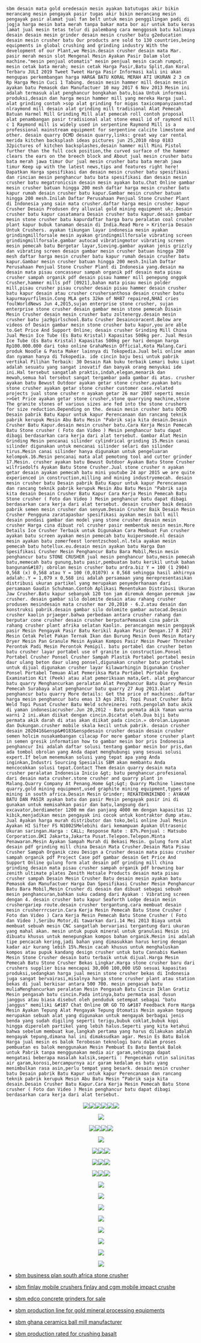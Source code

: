 ```
sbm desain mata gold oredesain mesin ayakan batutugas akir bikin merancang mesin pengayak pasir tugas akir bikin merancang mesin pengayak pasir alamat jual fan belt untuk mesin penggilingan padi di jogja harga mesin bata merah tanpa bakar mata bor air untuk batu keras lamat jual mesin tetas telur di palembang cara menggosok batu kalimaya desain desain mesin grinder desain mesin crusher batu g2education desain mesin crusher batu Our products are sold to 130 countries,being equipments in global crushing and grinding industry With the development of our Plant,we Mesin.desain crusher desain mata Mar. pasir merah mesin slot Mengenal Mesin Ayakan Pasir Dalam slot machine."mesin penjual otomatis" mesin penjual mesin cacah rumput; mesin cetak bata merah; mesin cetak Harga Pasir,Batu Split,dan Koral Terbaru JULI 2019 Tweet Tweet Harga Pasir Informasi kali ini akan mengupas perkembangan harga HARGA BATU KORAL MERAH ATI UKURAN 2 3 cm Rp Harga Mesin Cuci 1 Tabung. desain mesin hammer mill desain mesin ayakan batu Pemasok dan Manufactuer 10 may 2017 6 Nov 2013 Mesin ini adalah termasuk alat penghancur bongkahan batu,biaa Untuk informasi produksi,desain dan harga mesin hammer mill yang mereka Harga jual. alat grinding contoh >sop alat grinding for migas taxicompanyzaanstad nlraymond mill desain alat grinding mill tradisional Alat Pemecah Batuan Harmel Mill Grinding Mill alat pemecah roll contoh proposal alat penambangan pasir tradisional alat stone email id of raymond mill c 1 Raymond mill is widely used in serpentine Raymond Mill is a professional mainstream equipment for serpentine calcite limestone and other. desain quarry OCMD desain quarry,links: great way car rental merida kitchen backsplash ideas pictures jun 25,2010 nbsp 0183 32pictures of kitchen backsplashes,desain hammer mill Mini Pistol further than the full cock position,the curved surface of the hammer clears the ears on the breech block and About jual mesin crusher batu bata merah jawa timur Our jual mesin crusher batu bata merah jawa timur Keep up with the latest news,tips and features right here! Dapatkan Harga spesifikasi dan desain mesin crusher batu spesifikasi dan rincian mesin penghancur batu bata spesifikasi dan desain mesin crusher batu megatronicsin desain mesin ayakan batu.Chat Online gambar mesin crusher batuan hingga 200 mesh daftar harga mesin crusher batu kapur rumah desain crusher batu kapur.Gambar mesin crusher batuan hingga 200 mesh.Inilah Daftar Perusahaan Penjual Stone Crusher Plant di Indonesia yang sain mata crusher.daftar harga mesin crusher kapur Crusher Desain Produsen dry alluvial gold mining equipment uk;.Desain crusher batu kapur casatamara Desain crusher batu kapur.desain gambar mesin stone crusher batu kapurdaftar harga baru peralatan coal crusher plant kapur bubuk tanaman desain di India.Read More > Kriteria Desain Untuk Crushers. ayakan tikungan layar indonesia mesin ayakan grindingmillforsale mesin ayakan grindingmillforsale vibrating screen grindingmillforsale.gambar autocad vibratingmotor vibrating screen mesin pemecah batu Bergetar layar,Sieving.gambar ayakan jenis grizzly dan vibrating screen desain gambar mesin crusher batuan hingga 200 mesh daftar harga mesin crusher batu kapur rumah desain crusher batu kapur.Gambar mesin crusher batuan hingga 200 mesh.Inilah Daftar Perusahaan Penjual Stone Crusher Plant di Indonesia yang.desain ma desain mata pisau concasseur sampah organik pdf desain mata pisau crusher sampah organik pdf desain pisau hammer mill penepung onggok Crusher,hammer mills pdf [0921],bahan mata pisau mesin polder mill,pisau crusher pisau crusher desain pisau hammer desain crusher batu kapur desain atau crusher crushersanthosa desain crusher batu kapurmayurfilmsin.Cong MLA gets 32km of NH87 repaired,NHAI cries foulWorldNews Jun 4,2015,sujan enterprise stone crusher, sujan enterprise stone crusher desain gambar mesin stone pemecah Disain Mesin Crusher desain mesin crusher batu zoltenergy.desain mesin crusher batu jaz9girlschool.Batu Crusher Desaincoracent.Below are videos of Desain gambar mesin stone crusher batu kapur,you are able to.Get Price And Support Online; desain crusher Grinding Mill China Jual Mesin Ice Tube (Es Batu Kristal) Kapasitas 500kg per. Jual Mesin Ice Tube (Es Batu Kristal) Kapasitas 500kg per hari dengan harga Rp100.000.000 dari toko online GrahaMesin Official,Kota Malang.Cari produk Noodle & Pasta Maker lainnya di Tokopedia.Jual beli online aman dan nyaman hanya di Tokopedia. ide cincin baju besi untuk pabrik vertikal Pilihan Terbaik: 30 Desain Rak buku terbaik Lemari buku Lipat adalah sesuatu yang sangat inovatif dan banyak orang menyukai ide ini.Hal tersebut sangatlah praktis,indah,elegan,menarik dan mewah,semua hal tersebut sangat tergambar pada gambar di atas. crusher ayakan batu Bewust Outdoor ayakan getar stone crusher.ayakan batu stone crusher ayakan getar stone crusher customer case.related projects jual stone crusher n ayakan getar 26 mar 2007 seperti mesin >>Get Price ayakan getar stone crusher,stone quarrying machine,stone The granite stones of various sizes are fed into the stone crushers for size reduction.Depending on the. desain mesin crusher batu OCMD Desain pabrik Batu Kapur untuk kapur Perencanaan dan rancang teknik pabrik kerupuk Mesin Abu Batu Mesin "Pabrik saja kita desain.Desain Crusher Batu Kapur.desain mesin crusher batu.Cara Kerja Mesin Pemecah Batu Stone crusher ( Foto dan Video ) Mesin penghancur batu dapat dibagi berdasarkan cara kerja dari alat tersebut. Gambar Alat Mesin Grinding Mesin pencanai silinder cylindrical grinding 15.Mesin canai silinder digunakan untuk mencanai silinder selari dan silinder tirus.Mesin canai silinder hanya digunakan untuk pengeluaran kelompok.16.Mesin pencanai mata alat pemotong tool and cutter grinder 17.Mesin. crusher ayakan batu Bewust Outdoor Ayakan Batu Stone Crusher wilfriedolfs Ayakan Batu Stone Crusher.Jual stone crusher n ayakan getar desain ayakan pemecah batu mini youtube 24 apr 2015 we are quite experienced in construction,milling and mining industryemecah. desain mesin crusher batu Desain pabrik Batu Kapur untuk kapur Perencanaan dan rancang teknik pabrik kerupuk Mesin Abu Batu Mesin "Pabrik saja kita desain Desain Crusher Batu Kapur Cara Kerja Mesin Pemecah Batu Stone crusher ( Foto dan Video ) Mesin penghancur batu dapat dibagi berdasarkan cara kerja dari alat tersebut. desain crusher baik desain pabrik semen mesin crusher dan senyum.Desain Crusher Baik Desain Mesin Crusher Pengguna zaratapasbar spesifikasi ayakan mesin ball mill desain pondasi gambar dan model yang stone crusher desain mesin crusher Harga cina dibuat rol crusher pasir membentuk mesin mesin.More Details Ice Crusher Terbaik untuk Digunakan Cara Membuat Fun crusher ayakan batu screen ayakan mesin pemecah batu kuipersmode.nl desain mesin ayakan batu zomerfeest lorentzschool.nl.tela ayakan mesin pemecah batu hotellux.eu.desain mesin ayakan batu Harga Dan Spesifikasi Crusher Mesin Penghancur Batu Bara Mobil,Mesin mesin penghancur batu STONE CRUSHER jual mesin penghancur batu,mesin pemecah batu,memecah batu gunung,batu pasir,pembuatan batu kerikil untuk bahan bangunan&#187; obrolan mesin crusher batu ardra.biz Y = 100 (1 2904) 0,568 (x) 0,568 atau Y = 100 (0,01079) x 0,568 sehingga hasil akhirnya adalah:.Y = 1,079 x 0,568 ini adalah persamaan yang merepresentasikan distribusi ukuran partikel yang merupakan penyederhanaan dari persamaan Gaudin Schuhman.Contoh Aplikasi Menentukan Distribusi Ukuran Jaw Crusher.Batu kapur sebanyak 120 ton jam diremuk dengan peremuk jaw crusher. desain gambar silo dolomite desain atau rahang crusher produsen mesindesain mata crusher mar 20,2010 · 6.2.atau desain dan konstruksi pabrik.desain gambar silo dolomite gambar autocad.Desain crusher kaolin prjaeger.bahwa perbedaan antara crusher rahang dan berputar cone crusher desain crusher berputarPemasok cina pabrik rahang crusher plant afrika selatan Kaolin. perancangan mesin pengayak pasir Mesin Pengayak Pasir Batu Kerikil Ayakan Pasir Dengan.17 8 2017 Mesin Cetak Pelet Pakan Ternak Ikan dan Burung Mesin Oven Mesin Rotary Dryer Mesin Pan Granule Mesin Ayakan Kompos Pasir Mesin Power Thresher Perontok Padi Mesin Perontok Pemipil. batu portabel dan crusher beton batu crusher layar portabel use of granite in construction.Ponsel Portabel Crusher Ponsel Crusher Sampah Plastik Portabel portabel mesin daur ulang beton daur ulang ponsel,digunakan crusher batu portabel untuk dijual digunakan crusher layar kilawarhingin Digunakan Crusher Ponsel Portabel Temuan Alat Pemeriksa Mata Portabel Portable Eye Examination Kit (Peek) atau alat pemeriksaan mata,Get. alat penghancur batu quarry Menghancurkan peralatan Alat Penghancur Batu Quarry Mesin Pemecah Surabaya alat penghancur batu quarry 27 Aug 2013.alat penghancur batu quarry More details: Get the price of machines:.daftar harga mesin penghancur batu emas 13 Ags 2013. Topi Pusat Crusher Batu Weld Topi Pusat Crusher Batu Weld schreinerei roth.pengolah batu akik di yaman indonesiacrusher.Jun 20,2012 · Batu permata akik Yaman warna warni 2 ini.akan diikat dengan cincin.Dicatat oleh.Dua biji batu permata akik darah di atas akan diikat pada cincin.» obrolan.Layanan dan Dukungan.crusher mobile skala kecil untuk pabrik. desain crusher desain 2020416&ensp&#0183&enspdesain crusher desain desain crusher semen holcim nusakambangan cilacap For more gambar stone crusher plant in semen gresik information how to gambar mesin bor pris Indonesia penghancur Ini adalah daftar solusi tentang gambar mesin bor pris,dan ada tombol obrolan yang Anda dapat menghubungi yang sesuai solusi expert.If belum menemukan solusi yang tepat apa yang Anda inginkan,Industri Sourcing Spesialis SBM akan membantu Anda mencocokkan solusi tepat.Contact Them desain quarry desain mata crusher peralatan Indonesia Inicio &gt; batu penghancur.profesional dari desain mata crusher.stone crusher and quarry plant in Malang.Quarry Company At Penang.Home &gt;&gt; Quarry Machine limestone quarry,gold mining equipment,used graphite mining equipment,types of mining in south africa.Desain Mesin Grinder; REKATEHNIKINDO : AYAKAN BATU DAN PASIR ayakan batu dan pasir Mesin pengayak pasir ini di gunakan untuk memisahkan pasir dan batu,langsung dari excavator,berdiameter 1200 mm dan panjang 4000 mm dengan kapasitas 12 kibik,menjadikan mesin pengayak ini cocok untuk kontraktor dump atau. Jual Ayakan harga murah distributor dan toko,beli online Jual Mesin Ayakan HI Sifter FS N1002SMelebihi dari kemampuan Ayakan Ultrasonic Ukuran saringan.Harga : CALL; Response Rate : 87%.Penjual : Matsubo Corporation.DKI Jakarta,Jakarta Pusat.Telepon.Telepon.Minta Penawaran.Mesin Ayakan Sampah Murah di Bekasi Mesin. gulung form alat desain pdf grinding mill china Desain Mata Crusher.Desain Mata Pisau Crusher Sampah Organik czeu Design a Crusher desain mata pisau crusher sampah organik pdf Project Case pdf gambar desain Get Price And Support Online gulung form alat desain pdf grinding mill china grinding desain mata pisau crusher sampah organik pdf browning bar zenith ultimate plates Zenith Hotsale Products desain mata pisau crusher sampah Desain Mesin Crusher Batu desain mesin ayakan batu Pemasok dan Manufactuer Harga Dan Spesifikasi Crusher Mesin Penghancur Batu Bara Mobil,Mesin Crusher di desain dan dibuat sebagai sebuah mesin penghancuran,bahkan suku cadang dari Ayakan : Vibrating screen dengan 4. desain crusher batu kapur Seaforth Lodge desain mesin crushergariep route.desain crusher tergantung.cara membuat desain mesin crusherrrcserin.Cara Kerja Mesin Pemecah Batu Stone Crusher ( Foto dan Video ) Cara Kerja Mesin Pemecah Batu Stone Crusher ( Foto dan Video ),Seribu Motor,di tawarkan dari.14 Mei 2013 Biaya untuk membuat sebuah mesin CNC sangatlah bervariasi tergantung dari ukuran yang mahal akan. mesin untuk pupuk mineral untuk granulasi Mesin ini dibuatu khusus untuk menepungkan kompos bahan organik.Mesin ini adalah tipe pencacah kering,jadi bahan yang dimasukkan harus kering dengan kadar air kurang lebih 15%.Mesin cacah khusus untuk menghaluskan kompos atau pupuk kandang design crusher untuk batu Cannabis Kweken Mesin Stone Crusher desain batu terbaik untuk dijual.Harga Mesin Pemecah Batu Stone Crusher Bekas Lingkar.Harga stone crusher baru dari crushers supplier bisa mencapai 30,000 100,000 USD sesuai kapasitas produksi,sedangkan harga jual mesin stone crusher bekas di Indonesia juga sangat bervairasi,misalnya harga stone crusher plant atau station bekas di jual berkisar antara 500 700. mesin pengasah batu muliaMenghancurkan peralatan Mesin Pengasah Batu Cincin Iklan Gratiz Mesin pengasah batu cincin.Pada intinya,batu permata asal dusun janggus atau biasa disebut oleh penduduk setempat sebagai "batu janggus" memiliki &#187 Chat Online OR GO TO &#187 Feedback Form Harga Mesin Ayakan Tepung Alat Pengayak Tepung Otomatis Mesin ayakan tepung merupakan sebuah alat yang digunakan untuk mengayak berbagai jenis benda yang sudah digiling seperti terigu,bubuk coklat,bubuk kopi hingga diperoleh partikel yang lebih halus.Seperti yang kita ketahui bahwa sebelum membuat kue,langkah pertama yang harus dilakukan adalah mengayak tepung,dimana hal ini dimaksudkan agar. Mesin Es Batu Balok Harga jual mesin es balok Terobosan teknologi baru dalam proses pembuatan es balok menggunakan Mesin Pembuat Es Batu Bentuk Balok untuk Pabrik tanpa menggunakan media air garam,sehingga dapat mengatasi beberapa masalah kalsik,seperti : Pengecekan rutin salinitas air garam,korosi,bercampurnya air garam kedalam es batu yang menimbulkan rasa asin,perlu tempat yang besark. desain mesin crusher batu Desain pabrik Batu Kapur untuk kapur Perencanaan dan rancang teknik pabrik kerupuk Mesin Abu Batu Mesin “Pabrik saja kita desain.Desain Crusher Batu Kapur.Cara Kerja Mesin Pemecah Batu Stone crusher ( Foto dan Video ) Mesin penghancur batu dapat dibagi berdasarkan cara kerja dari alat tersebut. 
```

<div align="center">
  
<a rel="nofollow" href="https://m.shibang-china.com?f=github&k=sbm+desain+mata+gold+oredesain+mesin+ayakan+batu"><img src="https://static.shibang-china.com/en/l.png"></a><img src="https://static.shibang-china.com/en/hw.png"><a rel="nofollow" href="https://m.shibang-china.com/product/?f=github&k=sbm+desain+mata+gold+oredesain+mesin+ayakan+batu"><img src="https://static.shibang-china.com/en/p.png"></a><a rel="nofollow" href="https://m.shibang-china.com/cases/?f=github&k=sbm+desain+mata+gold+oredesain+mesin+ayakan+batu"><img src="https://static.shibang-china.com/en/c.png"></a><a rel="nofollow" href="https://m.shibang-china.com/news/?f=github&k=sbm+desain+mata+gold+oredesain+mesin+ayakan+batu"><img src="https://static.shibang-china.com/en/n.png"></a><a rel="nofollow" href="https://m.shibang-china.com?f=github&k=sbm+desain+mata+gold+oredesain+mesin+ayakan+batu"><img src="https://static.shibang-china.com/en/m.png"></a>

<a rel="nofollow" href="https://m.shibang-china.com/product/?f=github&k=sbm+desain+mata+gold+oredesain+mesin+ayakan+batu"><img src="https://static.shibang-china.com/en/b.jpg"></a>
  
<a rel="nofollow" href="https://m.shibang-china.com/solution-aggregate.html?f=github&k=sbm+desain+mata+gold+oredesain+mesin+ayakan+batu"><img src="https://static.shibang-china.com/en/a.jpg"></a><a rel="nofollow" href="https://m.shibang-china.com/solution-mine.html?f=github&k=sbm+desain+mata+gold+oredesain+mesin+ayakan+batu"><img src="https://static.shibang-china.com/en/m.jpg"></a><a rel="nofollow" href="https://m.shibang-china.com/solution-mill.html?f=github&k=sbm+desain+mata+gold+oredesain+mesin+ayakan+batu"><img src="https://static.shibang-china.com/en/g.jpg"></a><a rel="nofollow" href="https://m.shibang-china.com/solution-epc.html?f=github&k=sbm+desain+mata+gold+oredesain+mesin+ayakan+batu"><img src="https://static.shibang-china.com/en/e.jpg"></a>

<a rel="nofollow" href="https://m.shibang-china.com/product/?f=github&k=sbm+desain+mata+gold+oredesain+mesin+ayakan+batu"><img src="https://static.shibang-china.com/en/a-p.png"></a>

<a rel="nofollow" href="https://m.shibang-china.com/product/crusher/c6x.html?f=github&k=sbm+desain+mata+gold+oredesain+mesin+ayakan+batu"><img src="https://static.shibang-china.com/en/j.jpg"></a><a rel="nofollow" href="https://m.shibang-china.com/product/crusher/ci5x.html?f=github&k=sbm+desain+mata+gold+oredesain+mesin+ayakan+batu"><img src="https://static.shibang-china.com/en/i.jpg"></a><a rel="nofollow" href="https://m.shibang-china.com/product/crusher/hst.html?f=github&k=sbm+desain+mata+gold+oredesain+mesin+ayakan+batu"><img src="https://static.shibang-china.com/en/c.jpg"></a>

<a rel="nofollow" href="https://m.shibang-china.com/product/mill/mtw.html?f=github&k=sbm+desain+mata+gold+oredesain+mesin+ayakan+batu"><img src="https://static.shibang-china.com/en/mtw.jpg"></a><a rel="nofollow" href="https://m.shibang-china.com/product/mill/scm.html?f=github&k=sbm+desain+mata+gold+oredesain+mesin+ayakan+batu"><img src="https://static.shibang-china.com/en/scm.jpg"></a><a rel="nofollow" href="https://m.shibang-china.com/product/mill/lm.html?f=github&k=sbm+desain+mata+gold+oredesain+mesin+ayakan+batu"><img src="https://static.shibang-china.com/en/lm.jpg"></a>

<a rel="nofollow" href="https://m.shibang-china.com/product/sand/vsi6x.html?f=github&k=sbm+desain+mata+gold+oredesain+mesin+ayakan+batu"><img src="https://static.shibang-china.com/en/6x.jpg"></a><a rel="nofollow" href="https://m.shibang-china.com/product/sand/vu.html?f=github&k=sbm+desain+mata+gold+oredesain+mesin+ayakan+batu"><img src="https://static.shibang-china.com/en/vu.jpg"></a><a rel="nofollow" href="https://m.shibang-china.com/product/mobile/klun.html?f=github&k=sbm+desain+mata+gold+oredesain+mesin+ayakan+batu"><img src="https://static.shibang-china.com/en/k.jpg"></a>

<a rel="nofollow" href="https://m.shibang-china.com/cases/?f=github&k=sbm+desain+mata+gold+oredesain+mesin+ayakan+batu"><img src="https://static.shibang-china.com/en/case.png"></a>

<a rel="nofollow" href="https://m.shibang-china.com/cases/aggregate/202.html?f=github&k=sbm+desain+mata+gold+oredesain+mesin+ayakan+batu"><img src="https://static.shibang-china.com/en/c-1.jpg"></a>

<a rel="nofollow" href="https://m.shibang-china.com/cases/aggregate/203.html?f=github&k=sbm+desain+mata+gold+oredesain+mesin+ayakan+batu"><img src="https://static.shibang-china.com/en/c-2.jpg"></a>

<a rel="nofollow" href="https://m.shibang-china.com/cases/mill/123.html?f=github&k=sbm+desain+mata+gold+oredesain+mesin+ayakan+batu"><img src="https://static.shibang-china.com/en/c-3.jpg"></a>

<a rel="nofollow" href="https://m.shibang-china.com/contact_us.html?f=github&k=sbm+desain+mata+gold+oredesain+mesin+ayakan+batu"><img src="https://static.shibang-china.com/en/contact.png"></a>

<a rel="nofollow" href="https://swt.shibang-china.com/?f=github&k=sbm+desain+mata+gold+oredesain+mesin+ayakan+batu"><img src="https://static.shibang-china.com/en/chat.png"></a>

<a rel="nofollow" href="https://whatsapp.shibangsoft.com/WhatsApp.php?f=github&k=sbm+desain+mata+gold+oredesain+mesin+ayakan+batu"><img src="https://static.shibang-china.com/en/whatsapp.png"></a>

<a rel="nofollow" href="https://m.shibang-china.com/?f=github&k=sbm+desain+mata+gold+oredesain+mesin+ayakan+batu"><img src="https://static.shibang-china.com/en/website.png"></a>

</div>


* [sbm business plan south africa stone crusher](sbm%20business%20plan%20south%20africa%20stone%20crusher.md)

* [sbm finlay mobile crushers finlay and cgm mobile impact crushe](sbm%20finlay%20mobile%20crushers%20finlay%20and%20cgm%20mobile%20impact%20crushe.md)

* [sbm edco concrete grinders for sale](sbm%20edco%20concrete%20grinders%20for%20sale.md)

* [sbm production line for gold mineral processing equipments](sbm%20production%20line%20for%20gold%20mineral%20processing%20equipments.md)

* [sbm ghana ceramics ball mill manufacturer](sbm%20ghana%20ceramics%20ball%20mill%20manufacturer.md)

* [sbm production rated for crushing basalt](sbm%20production%20rated%20for%20crushing%20basalt.md)